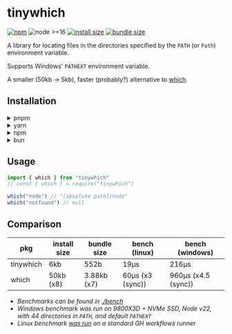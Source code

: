# tinywhich

[![npm](https://img.shields.io/npm/v/tinywhich)](https://www.npmjs.com/package/tinywhich)
![node >=16](https://img.shields.io/node/v/tinywhich)
[![install size](https://packagephobia.com/badge?p=tinywhich)](https://packagephobia.com/result?p=tinywhich)
[![bundle size](https://img.shields.io/bundlejs/size/tinywhich)](https://bundlejs.com/?q=tinywhich&treeshake=%5B%7B+which+%7D%5D)

A library for locating files in the directories specified by the `PATH` (or `Path`) environment variable.

Supports Windows' `PATHEXT` environment variable.

A smaller (50kb -> 5kb), faster (probably?) alternative to [which](https://github.com/npm/node-which).

## Installation

<details>
<summary>pnpm</summary>

```shell
pnpm add tinywhich
```

</details>

<details>
<summary>yarn</summary>

```shell
yarn add tinywhich
```

</details>

<details>
<summary>npm</summary>

```shell
npm install tinywhich
```

</details>

<details>
<summary>bun</summary>

```shell
bun add tinywhich
```

</details>

## Usage

```js
import { which } from "tinywhich"
// const { which } = require("tinywhich")

which("node") // "[absolute path]/node"
which("notfound") // null
```

## Comparison

| pkg       | install size | bundle size | bench (linux)    | bench (windows)     |
| --------- | ------------ | ----------- | ---------------- | ------------------- |
| tinywhich | 6kb          | 552b        | 19µs             | 216µs               |
| which     | 50kb (x8)    | 3.88kb (x7) | 60µs (x3 (sync)) | 960µs (x4.5 (sync)) |

- _Benchmarks can be found in [./bench](./bench)_
- _Windows benchmark was run on 9800X3D + NVMe SSD, Node v22, with 44 directories in `PATH`, and default `PATHEXT`_
- _Linux benchmark [was run](https://github.com/beeequeue/tinywhich/actions/runs/14978281241/job/42076044239#step:9:14) on a standard GH workflows runner_
